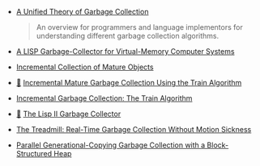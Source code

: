* [A Unified Theory of Garbage Collection](https://researcher.watson.ibm.com/researcher/files/us-bacon/Bacon04Unified.pdf)
    > An overview for programmers and language implementors for understanding different garbage collection algorithms.
* [A LISP Garbage-Collector for Virtual-Memory Computer Systems](https://www.cs.purdue.edu/homes/hosking/690M/p611-fenichel.pdf)

* [Incremental Collection of Mature Objects](http://pdf.aminer.org/000/465/194/incremental_collection_of_mature_objects.pdf)
* [:scroll:](incremental_mature_garbage_collection_using_the_train_algorithm.pdf) [Incremental Mature Garbage Collection Using the Train Algorithm](https://www.sics.se/~seif/DatalogiII/Book/train.ps)
* [Incremental Garbage Collection: The Train Algorithm](http://www.ssw.uni-linz.ac.at/General/Staff/TW/Wuerthinger05Train.pdf)
* [:scroll:](the_lisp_ii_garbage_collector.pdf) [The Lisp II Garbage Collector](ftp://publications.ai.mit.edu/ai-publications/pdf/AIM-019.pdf)
* [The Treadmill: Real-Time Garbage Collection Without Motion Sickness](http://home.pipeline.com/~hbaker1/NoMotionGC.html)
* [Parallel Generational-Copying Garbage Collection with a Block-Structured
  Heap](http://community.haskell.org/~simonmar/papers/parallel-gc.pdf)

